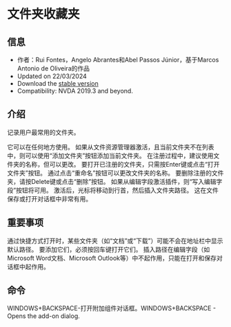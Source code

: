 # 文件夹收藏夹


## 信息
* 作者：Rui Fontes，Angelo Abrantes和Abel Passos Júnior，基于Marcos Antonio de Oliveira的作品
* Updated on 22/03/2024
* Download the [stable version][1]
* Compatibility: NVDA 2019.3 and beyond.


## 介绍
记录用户最常用的文件夹。

它可以在任何地方使用。
如果从文件资源管理器激活，且当前文件夹不在列表中，则可以使用“添加文件夹”按钮添加当前文件夹。
在注册过程中，建议使用文件夹的名称，但可以更改。
要打开已注册的文件夹，只需按Enter键或点击“打开文件夹”按钮。
通过点击“重命名”按钮可以更改文件夹的名称。
要删除注册的文件夹，请按Delete键或点击“删除”按钮。
如果从编辑字段激活插件，则“写入编辑字段”按钮将可用。
激活后，光标将移动到行首，然后插入文件夹路径。
这在文件保存或打开对话框中非常有用。


## 重要事项
通过快捷方式打开时，某些文件夹（如“文档”或“下载”）可能不会在地址栏中显示默认路径。
要添加它们，必须按回车键打开它们。
插入路径在编辑字段（如Microsoft Word文档、Microsoft Outlook等）中不起作用，只能在打开和保存对话框中起作用。


## 命令
WINDOWS+BACKSPACE-打开附加组件对话框。WINDOWS+BACKSPACE - Opens the add-on dialog.

[1]: https://github.com/ruifontes/favoriteFolders/releases/download/2024.03.22/favoriteFolders-2024.03.22.nvda-addon

